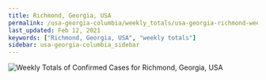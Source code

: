 ```yaml
---
title: Richmond, Georgia, USA
permalink: /usa-georgia-columbia/weekly_totals/usa-georgia-richmond-weekly_totals.html
last_updated: Feb 12, 2021
keywords: ["Richmond, Georgia, USA", "weekly totals"]
sidebar: usa-georgia-columbia_sidebar
---
```


![Weekly Totals of Confirmed Cases for Richmond, Georgia, USA](/covid_tracker/images/graphs/usa-georgia-richmond-weekly_totals_graph.png)
